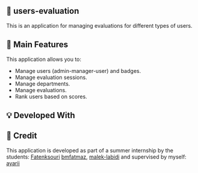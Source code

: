 ## :mega: users-evaluation
This is an application for managing evaluations for different types of users. 
## :rocket: Main Features
This application allows you to:
- Manage users (admin-manager-user) and badges.
- Manage evaluation sessions.
- Manage departments.
- Manage evaluations.
- Rank users based on scores.
## :bulb: Developed With 

## :pencil: Credit
This application is developed as part of a summer internship by the students: [Fatenksouri](https://github.com/Fatenksouri) [bmfatmaz](https://github.com/bmfatmaz), [malek-labidi](https://github.com/malek-labidi) and  supervised by myself: [ayarii](https://github.com/ayarii )

